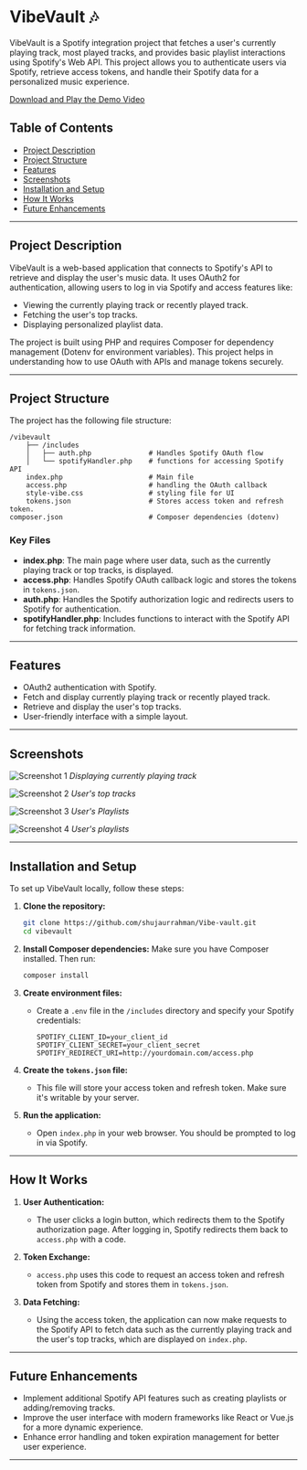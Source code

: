 # VibeVault 🎶

VibeVault is a Spotify integration project that fetches a user's currently playing track, most played tracks, and provides basic playlist interactions using Spotify's Web API. This project allows you to authenticate users via Spotify, retrieve access tokens, and handle their Spotify data for a personalized music experience.

[Download and Play the Demo Video](https://github.com/shujaurrahman/Vibe-vault/raw/main/videos/demo.mp4)

## Table of Contents

- [Project Description](#project-description)
- [Project Structure](#project-structure)
- [Features](#features)
- [Screenshots](#screenshots)
- [Installation and Setup](#installation-and-setup)
- [How It Works](#how-it-works)
- [Future Enhancements](#future-enhancements)

---

## Project Description

VibeVault is a web-based application that connects to Spotify's API to retrieve and display the user's music data. It uses OAuth2 for authentication, allowing users to log in via Spotify and access features like:
- Viewing the currently playing track or recently played track.
- Fetching the user's top tracks.
- Displaying personalized playlist data.

The project is built using PHP and requires Composer for dependency management (Dotenv for environment variables). This project helps in understanding how to use OAuth with APIs and manage tokens securely.

---

## Project Structure

The project has the following file structure:

```
/vibevault
    ├── /includes
    │   ├── auth.php              # Handles Spotify OAuth flow 
    │   └── spotifyHandler.php    # functions for accessing Spotify API
    index.php                     # Main file
    access.php                    # handling the OAuth callback
    style-vibe.css                # styling file for UI
    tokens.json                   # Stores access token and refresh token.
composer.json                     # Composer dependencies (dotenv)
```

### Key Files
- **index.php**: The main page where user data, such as the currently playing track or top tracks, is displayed.
- **access.php**: Handles Spotify OAuth callback logic and stores the tokens in `tokens.json`.
- **auth.php**: Handles the Spotify authorization logic and redirects users to Spotify for authentication.
- **spotifyHandler.php**: Includes functions to interact with the Spotify API for fetching track information.

---

## Features
- OAuth2 authentication with Spotify.
- Fetch and display currently playing track or recently played track.
- Retrieve and display the user's top tracks.
- User-friendly interface with a simple layout.

---

## Screenshots

![Screenshot 1](./images/1.png)
*Displaying currently playing track*

![Screenshot 2](./images/2.png)
*User's top tracks*

![Screenshot 3](./images/3.png)
*User's Playlists*

![Screenshot 4](./images/4.png)
*User's playlists*

---

## Installation and Setup

To set up VibeVault locally, follow these steps:

1. **Clone the repository:**
   ```bash
   git clone https://github.com/shujaurrahman/Vibe-vault.git
   cd vibevault
   ```

2. **Install Composer dependencies:**
   Make sure you have Composer installed. Then run:
   ```bash
   composer install
   ```

3. **Create environment files:**
   - Create a `.env` file in the `/includes` directory and specify your Spotify credentials:
     ```env
     SPOTIFY_CLIENT_ID=your_client_id
     SPOTIFY_CLIENT_SECRET=your_client_secret
     SPOTIFY_REDIRECT_URI=http://yourdomain.com/access.php
     ```

4. **Create the `tokens.json` file:**
   - This file will store your access token and refresh token. Make sure it's writable by your server.

5. **Run the application:**
   - Open `index.php` in your web browser. You should be prompted to log in via Spotify.

---

## How It Works

1. **User Authentication:**
   - The user clicks a login button, which redirects them to the Spotify authorization page. After logging in, Spotify redirects them back to `access.php` with a code.

2. **Token Exchange:**
   - `access.php` uses this code to request an access token and refresh token from Spotify and stores them in `tokens.json`.

3. **Data Fetching:**
   - Using the access token, the application can now make requests to the Spotify API to fetch data such as the currently playing track and the user's top tracks, which are displayed on `index.php`.

---

## Future Enhancements

- Implement additional Spotify API features such as creating playlists or adding/removing tracks.
- Improve the user interface with modern frameworks like React or Vue.js for a more dynamic experience.
- Enhance error handling and token expiration management for better user experience.

---
